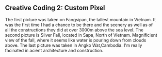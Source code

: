 ## Creative Coding 2: Custom Pixel

The first picture was taken on Fangsipan, the tallest mountain in Vietnam. It was the first time I had a chance to be there and the scenery as well as of all the constructions they did at over 3000m above the sea level.
The second picture is Silver Fall, located in Sapa, North of Vietnam. Magnificient view of the fall, where it seems like water is pouring down from clouds above.
The last picture was taken in Angko Wat,Cambodia. I'm really facinated in acient architecture and construction.